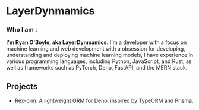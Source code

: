 # LayerDynmamics


### Who I am : 

**I'm Ryan O'Boyle, aka LayerDynmamics.** I'm a developer with a focus on machine learning and web development with a obsession for developing, understanding and deploying machine learning models, I have experience in various programming languages, including Python, JavaScript, and Rust, as well as frameworks such as PyTorch, Deno, FastAPI, and the MERN stack.

## Projects

- [Rex-orm](https://github.com/LayerDynamics/rex-orm): A lightweight ORM for Deno, inspired by TypeORM and Prisma.